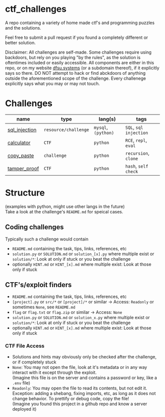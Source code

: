 # ctf_challenges
A repo containing a variety of home made ctf's and programming puzzles and the solutions.

Feel free to submit a pull request if you found a completely different or better solution.

Disclaimer: All challenges are self-made. Some challenges require using backdoors,
but rely on you playing "by the rules", as the solution is oftentimes included or 
easily accessible. All components are either in this repo, or on my website [dfsu.systems](http.//dfsu.systems) (or a subdomain thereof), if it explicitly says so there.
DO NOT attempt to hack or find abckdoors of anything outside the aforementioned scope of the challenge. 
Every challenege explicitly says what you may or may not touch.

# Challenges
| name                                              | type                 | lang(s)             | tags                   |
|---------------------------------------------------|----------------------|---------------------|------------------------|
| [sql_injection](http://sqlinjection.dfsu.systems) | `resource/challenge` | `mysql`, `(python)` | `SQL`, `sql injection` |
| [calculator](./calculator)                        | `CTF`                | `python`            | `RCE`, `repl`, `eval`  |
| [copy_paste](./copy_paste)                        | `challenge`          | `python`            | `recursion`, `clone`   |
| [tamper_proof](./tamper_proof)                    | `CTF`                | `python`            | `hash`, `self check`   |

# Structure
(examples with python, might use other langs in the future)<br>
Take a look at the challenge's `README.md` for speical cases.
## Coding challenges
Typically such a challenge would contain
- `README.md` containing the task, tips, links, references, etc
- `solution.py` or `SOLUTION.md` or `solution_[x].py` where multiple exist or `solution/*`: Look at only if stuck or you beat the challenge
- optionally `HINT.md` or `HINT_[x].md` where multiple exist: Look at those only if stuck
## CTF's/exploit finders
- `README.md` containing the task, tips, links, references, etc
- `[project].py` or `src/*` or `[project]/*` or similar -> Access: `Readonly` or sometimes `None`, see `README.md`
- `flag` or `flag.txt` or `flag.zip` or similar -> Access: `None`
- `solution.py` or `SOLUTION.md` or `solution_x.py` where multiple exist or `solution/*`: Look at only if stuck or you beat the challenge
- optionally `HINT.md` or `HINT_[x].md` where multiple exist: Look at those only if stuck
### CTF File Access
- Solutions and hints may obviously only be checked after the challenge, or if completely stuck
- `None`: You may not open the file, look at it's metadata or in any way interact with it except through the exploit.<br>
(Imagine this file is on the server and contains a password or key, like a `.env` file)
- `Readonly`: You may open the file to read its contents, but not edit it. <br>
Exception: adding a shebang, fixing imports, etc, as long as it does not change behavior. To prettify or debug code, copy the file!<br>
(Imagine you found this project in a github repo and know a server deployed it)
 
